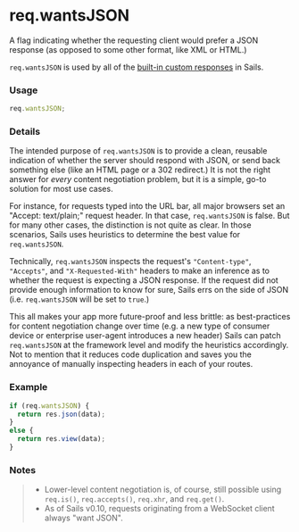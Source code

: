 # req.wantsJSON

A flag indicating whether the requesting client would prefer a JSON response (as opposed to some other format, like XML or HTML.)

`req.wantsJSON` is used by all of the [built-in custom responses]() in Sails.


### Usage
```js
req.wantsJSON;
```

### Details

The intended purpose of `req.wantsJSON` is to provide a clean, reusable indication of whether the server should respond with JSON, or send back something else (like an HTML page or a 302 redirect.) It is not the right answer for _every_ content negotiation problem, but it is a simple, go-to solution for most use cases.

For instance, for requests typed into the URL bar, all major browsers set an "Accept: text/plain;" request header.  In that case, `req.wantsJSON` is false.  But for many other cases, the distinction is not quite as clear.  In those scenarios, Sails uses heuristics to determine the best value for `req.wantsJSON`.

Technically, `req.wantsJSON` inspects the request's `"Content-type"`, `"Accepts"`, and `"X-Requested-With"` headers to make an inference as to whether the request is expecting a JSON response.  If the request did not provide enough information to know for sure, Sails errs on the side of JSON (i.e. `req.wantsJSON` will be set to `true`.)

This all makes your app more future-proof and less brittle: as best-practices for content negotiation change over time (e.g. a new type of consumer device or enterprise user-agent introduces a new header) Sails can patch `req.wantsJSON` at the framework level and modify the heuristics accordingly. Not to mention that it reduces code duplication and saves you the annoyance of manually inspecting headers in each of your routes.

### Example
```javascript
if (req.wantsJSON) {
  return res.json(data);
}
else {
  return res.view(data);
}
```

### Notes
> + Lower-level content negotiation is, of course, still possible using `req.is()`, `req.accepts()`, `req.xhr`, and `req.get()`.
> + As of Sails v0.10, requests originating from a WebSocket client always "want JSON".
